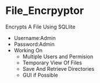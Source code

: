 # File_Encrpyptor
 Encrypts A File Using SQLlite
- Username:Admin
- Password:Admin
- Working On 
    - Multiple Users and Permision
    - Temporary View Of Files
    - Save And Retrieve Directories
    - GUI if Possible
